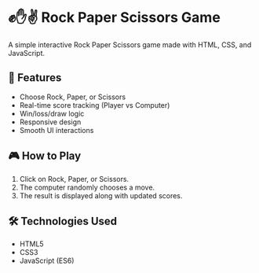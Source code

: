 # ✊✋✌️ Rock Paper Scissors Game

A simple interactive Rock Paper Scissors game made with HTML, CSS, and JavaScript.

## 🚀 Features
- Choose Rock, Paper, or Scissors
- Real-time score tracking (Player vs Computer)
- Win/loss/draw logic
- Responsive design
- Smooth UI interactions

## 🎮 How to Play
1. Click on Rock, Paper, or Scissors.
2. The computer randomly chooses a move.
3. The result is displayed along with updated scores.

## 🛠️ Technologies Used
- HTML5
- CSS3
- JavaScript (ES6)



